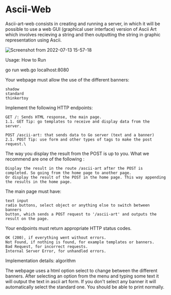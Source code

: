 # Ascii-Web
Ascii-art-web consists in creating and running a server, in which it will be possible to use a web GUI (graphical user interface) version of Ascii Art which involves recieving a string and then outputting the string in graphic representation using Ascii.

![Screenshot from 2022-07-13 15-57-18](https://user-images.githubusercontent.com/108974377/178766318-bb5157c3-bb4b-434b-bde4-56583f51885b.png)

Usage: How to Run

go run web.go localhost:8080

Your webpage must allow the use of the different banners:

    shadow
    standard
    thinkertoy

Implement the following HTTP endpoints:

    GET /: Sends HTML response, the main page.
    1.1. GET Tip: go templates to receive and display data from the server.

    POST /ascii-art: that sends data to Go server (text and a banner)
    2.1. POST Tip: use form and other types of tags to make the post request.\

The way you display the result from the POST is up to you. What we recommend are one of the following :

    Display the result in the route /ascii-art after the POST is completed. So going from the home page to another page.
    Or display the result of the POST in the home page. This way appending the results in the home page.

The main page must have:

    text input
    radio buttons, select object or anything else to switch between banners
    button, which sends a POST request to '/ascii-art' and outputs the result on the page.

Your endpoints must return appropriate HTTP status codes.

    OK (200), if everything went without errors.
    Not Found, if nothing is found, for example templates or banners.
    Bad Request, for incorrect requests.
    Internal Server Error, for unhandled errors.
    
Implementation details: algorithm

The webpage uses a html option select to change between the different banners. After selecting an option from the menu and typing some text it will output the text in ascii art form. If you don't select any banner it will automatically select the standard one. You should be able to print normally.
